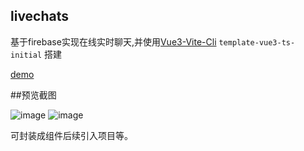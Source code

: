 ## livechats


基于firebase实现在线实时聊天,并使用<a href="https://github.com/wushijiang13/vue3-vite-cli">Vue3-Vite-Cli</a>  `template-vue3-ts-initial` 搭建 

<a href="https://wushijiang.cn/livechats/#/">demo</a>  
 
##预览截图  
 
![image](https://user-images.githubusercontent.com/38801556/141452964-9542dd38-aaa2-45c3-a970-79fcafaaf43b.png)
![image](https://user-images.githubusercontent.com/38801556/141453798-a6e5f652-4c42-4652-8eba-e4a1d20bd531.png)


可封装成组件后续引入项目等。

